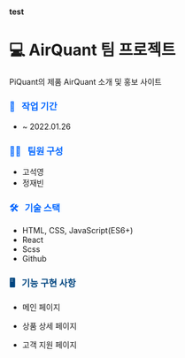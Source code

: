 #### test

# 💻 AirQuant 팀 프로젝트

PiQuant의 제품 AirQuant 소개 및 홍보 사이트

### <span style="color:#0066ff"> 📆 &nbsp; 작업 기간 </span>

- ~ 2022.01.26

### <span style="color:#0066ff"> 👩‍💻 &nbsp; 팀원 구성 </span>

- 고석영
- 정재빈

### <span style="color:#0066ff"> 🛠 &nbsp; 기술 스택 </span>

- HTML, CSS, JavaScript(ES6+)
- React
- Scss
- Github

### <span style="color:#004680"> 🖥 &nbsp; 기능 구현 사항 </span>

- 메인 페이지

- 상품 상세 페이지

- 고객 지원 페이지
